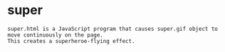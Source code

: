 # super

    super.html is a JavaScript program that causes super.gif object to move continuously on the page.
    This creates a superheroe-flying effect.
